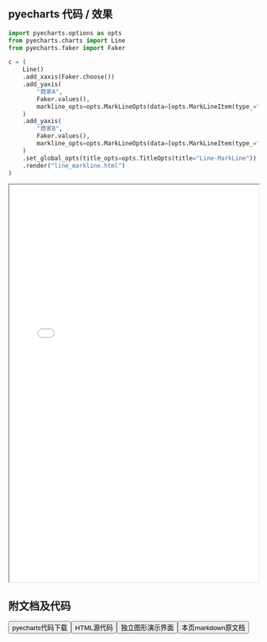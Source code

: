 
## pyecharts 代码 / 效果

```python
import pyecharts.options as opts
from pyecharts.charts import Line
from pyecharts.faker import Faker

c = (
    Line()
    .add_xaxis(Faker.choose())
    .add_yaxis(
        "商家A",
        Faker.values(),
        markline_opts=opts.MarkLineOpts(data=[opts.MarkLineItem(type_="average")]),
    )
    .add_yaxis(
        "商家B",
        Faker.values(),
        markline_opts=opts.MarkLineOpts(data=[opts.MarkLineItem(type_="average")]),
    )
    .set_global_opts(title_opts=opts.TitleOpts(title="Line-MarkLine"))
    .render("line_markline.html")
)

```

<iframe width="100%" height="800px" src="/pyecharts/Line/line_markline.html"></iframe>

## 附文档及代码

<a href="https://cdn.jsdelivr.net/gh/wfy-belief/python/docs/pyecharts/Line/line_markline.py"><button class="mybutton">pyecharts代码下载</button></a><a href="https://cdn.jsdelivr.net/gh/wfy-belief/python/docs/pyecharts/Line/line_markline.html"><button class="mybutton">HTML源代码</button></a><a href="https://python.wfyblog.cn/pyecharts/Line/line_markline.html"><button class="mybutton">独立图形演示界面</button></a><a href="https://cdn.jsdelivr.net/gh/wfy-belief/python/docs/pyecharts/Line/line_markline.md"><button class="mybutton">本页markdown原文档</button></a>